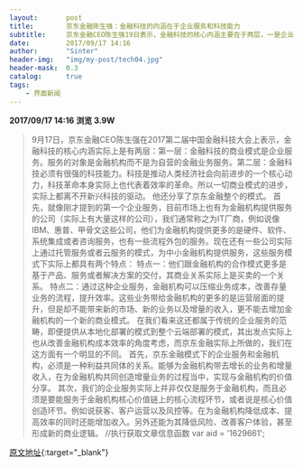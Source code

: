 ```yaml
---
layout:       post
title:        京东金融陈生强：金融科技的内涵在于企业服务和科技能力
subtitle:     京东金融CEO陈生强19日表示，金融科技的核心内涵主要在于两层，一是企业服务，一是科技能力。
date:         2017/09/17 14:16
author:       "Sinter"
header-img:   "img/my-post/tech04.jpg"
header-mask:  0.3
catalog:      true
tags:
    - 界面新闻
---
```


**2017/09/17 14:16**  **浏览 3.9W**

> 9月17日，京东金融CEO陈生强在2017第二届中国金融科技大会上表示，金融科技的核心内涵实际上是有两层：第一层：金融科技的商业模式是企业服务。服务的对象是金融机构而不是为自营的金融业务服务。第二层：金融科技必须有很强的科技能力。科技是推动人类经济社会向前进步的一个核心动力，科技革命本身实际上也代表着效率的革命。所以一切商业模式的进步，实际上都离不开新兴科技的驱动。
他还分享了京东金融整个的模式。
首先，就像刚才提到的第一个企业服务，目前市场上也有为金融机构提供服务的公司（实际上有大量这样的公司），我们通常称之为IT厂商，例如说像IBM、惠普、甲骨文这些公司，他们为金融机构提供更多的是硬件、软件、系统集成或者咨询服务，也有一些流程外包的服务。现在还有一些公司实际上通过托管服务或者云服务的模式，为中小金融机构提供服务，这些服务模式下实际上都具有两个特点：
特点一：他们跟金融机构的合作模式更多是基于产品、服务或者解决方案的交付，其商业关系实际上是买卖的一个关系。
特点二：通过这种企业服务，金融机构可以压缩业务成本，改善存量业务的流程，提升效率。这些业务带给金融机构的更多的是运营层面的提升，但是却不能带来新的市场、新的业务以及增量的收入，更不能去增加金融机构的一个新的商业模式。
在我们看来这还都属于传统的企业服务的范畴，即便提供从本地化部署的模式到整个云端部署的模式，其出发点实际上也从改善金融机构成本效率的角度考虑，而京东金融实际上所做的，我们在这方面有一个明显的不同。
首先，京东金融模式下的企业服务和金融机构，必须是一种利益共同体的关系。能够为金融机构带去增长的业务和增量收入，在为金融机构共同创造增量业务的过程当中，实现与金融机构的价值分享。
其次，我们的企业服务实际上并非仅仅是服务于金融机构，而且必须是要能服务于金融机构核心价值链上的核心流程环节，或者说是核心价值创造环节。例如说获客、客户运营以及风控等。在为金融机构降低成本、提高效率的同时还能增加收入。另外还能为其降低风险、改善客户体验，甚至形成新的商业逻辑。
	//执行获取文章信息函数
	var aid = '1629661';


[原文地址](http://www.jiemian.com/article/1629661.html){:target="_blank"}



